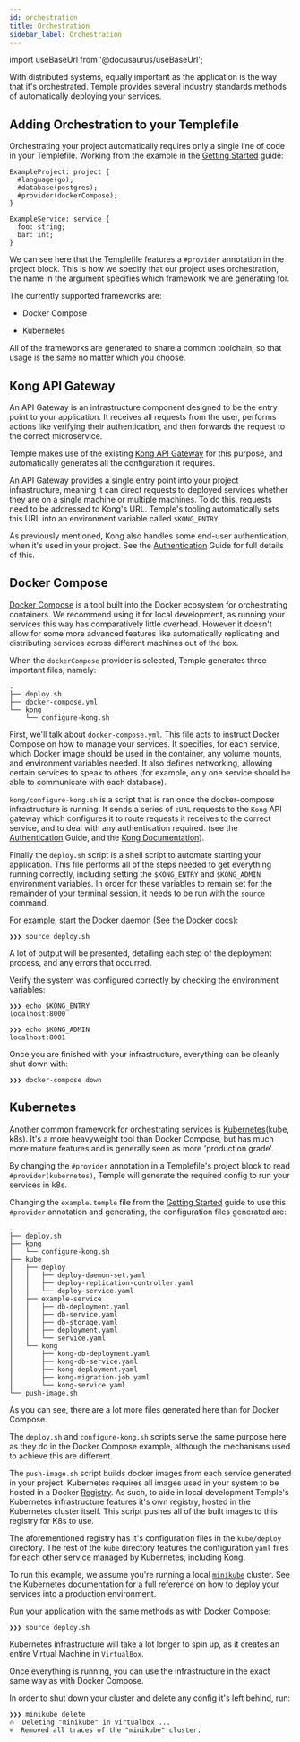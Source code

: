 ```yaml
---
id: orchestration
title: Orchestration
sidebar_label: Orchestration
---
```

import useBaseUrl from '@docusaurus/useBaseUrl';


With distributed systems, equally important as the application is the way that it's orchestrated. 
Temple provides several industry standards methods of automatically deploying your services.

## Adding Orchestration to your Templefile

Orchestrating your project automatically requires only a single line of code in your Templefile.
Working from the example in the [Getting Started](../getting-started) guide:

```templefile {4}
ExampleProject: project {
  #language(go);
  #database(postgres);
  #provider(dockerCompose);
}

ExampleService: service {
  foo: string;
  bar: int;
}
```
We can see here that the Templefile features a `#provider` annotation in the project block.
This is how we specify that our project uses orchestration, the name in the argument specifies which framework we are generating for.

The currently supported frameworks are:

* Docker Compose

* Kubernetes

All of the frameworks are generated to share a common toolchain, so that usage is the same no matter which you choose.

## Kong API Gateway

An API Gateway is an infrastructure component designed to be the entry point to your application. 
It receives all requests from the user, performs actions like verifying their authentication, and then forwards the request to the correct microservice.

Temple makes use of the existing [Kong API Gateway](https://docs.konghq.com/2.0.x/getting-started/quickstart/) for this purpose, and automatically generates all the configuration it requires.

An API Gateway provides a single entry point into your project infrastructure, meaning it can direct requests to deployed services whether they are on a single machine or multiple machines.
To do this, requests need to be addressed to Kong's URL.
Temple's tooling automatically sets this URL into an environment variable called `$KONG_ENTRY`. 

As previously mentioned, Kong also handles some end-user authentication, when it's used in your project.
See the [Authentication](authentication) Guide for full details of this.

## Docker Compose

[Docker Compose](https://docs.docker.com/compose/) is a tool built into the Docker ecosystem for orchestrating containers.
We recommend using it for local development, as running your services this way has comparatively little overhead.
However it doesn't allow for some more advanced features like automatically replicating and distributing services across different machines out of the box.

When the `dockerCompose` provider is selected, Temple generates three important files, namely:

```shell
.
├── deploy.sh
├── docker-compose.yml
└── kong
    └── configure-kong.sh
```

First, we'll talk about `docker-compose.yml`.
This file acts to instruct Docker Compose on how to manage your services. 
It specifies, for each service, which Docker image should be used in the container, any volume mounts, and environment variables needed.
It also defines networking, allowing certain services to speak to others (for example, only one service should be able to communicate with each database).

`kong/configure-kong.sh` is a script that is ran once the docker-compose infrastructure is running.
It sends a series of `cURL` requests to the `Kong` API gateway which configures it to route requests it receives to the correct service, and to deal with any authentication required.
(see the [Authentication](authentication) Guide, and the [Kong Documentation](https://docs.konghq.com/2.0.x/getting-started/quickstart/)).

Finally the `deploy.sh` script is a shell script to automate starting your application.
This file performs all of the steps needed to get everything running correctly, including setting the `$KONG_ENTRY` and `$KONG_ADMIN` environment variables.
In order for these variables to remain set for the remainder of your terminal session, it needs to be run with the `source` command.

For example, start the Docker daemon (See the [Docker docs](https://docs.docker.com/)):

```shell 
❯❯❯ source deploy.sh
```

A lot of output will be presented, detailing each step of the deployment process, and any errors that occurred. 

Verify the system was configured correctly by checking the environment variables:

```shell
❯❯❯ echo $KONG_ENTRY 
localhost:8000

❯❯❯ echo $KONG_ADMIN
localhost:8001
```

Once you are finished with your infrastructure, everything can be cleanly shut down with:

```shell
❯❯❯ docker-compose down
```

## Kubernetes

Another common framework for orchestrating services is [Kubernetes](https://kubernetes.io/)(kube, k8s). 
It's a more heavyweight tool than Docker Compose, but has much more mature features and is generally seen as more 'production grade'.

By changing the `#provider` annotation in a Templefile's project block to read `#provider(kubernetes)`, 
Temple will generate the required config to run your services in k8s. 

Changing the `example.temple` file from the [Getting Started](../getting-started) guide to use this `#provider` annotation and generating,
the configuration files generated are:

```shell
.
├── deploy.sh
├── kong
│   └── configure-kong.sh
├── kube
│   ├── deploy
│   │   ├── deploy-daemon-set.yaml
│   │   ├── deploy-replication-controller.yaml
│   │   └── deploy-service.yaml
│   ├── example-service
│   │   ├── db-deployment.yaml
│   │   ├── db-service.yaml
│   │   ├── db-storage.yaml
│   │   ├── deployment.yaml
│   │   └── service.yaml
│   └── kong
│       ├── kong-db-deployment.yaml
│       ├── kong-db-service.yaml
│       ├── kong-deployment.yaml
│       ├── kong-migration-job.yaml
│       └── kong-service.yaml
└── push-image.sh
```

As you can see, there are a lot more files generated here than for Docker Compose.

The `deploy.sh` and `configure-kong.sh` scripts serve the same purpose here as they do in the Docker Compose example, 
although the mechanisms used to achieve this are different.

The `push-image.sh` script builds docker images from each service generated in your project.
Kubernetes requires all images used in your system to be hosted in a Docker [Registry](https://docs.docker.com/registry/). 
As such, to aide in local development Temple's Kubernetes infrastructure features it's own registry, hosted in the Kubernetes cluster itself.
This script pushes all of the built images to this registry for K8s to use.

The aforementioned registry has it's configuration files in the `kube/deploy` directory.
The rest of the `kube` directory features the configuration `yaml` files for each other service managed by Kubernetes, including Kong.

To run this example, we assume you're running a local [`minikube`](https://minikube.sigs.k8s.io/docs/) cluster.
See the Kubernetes documentation for a full reference on how to deploy your services into a production environment.

Run your application with the same methods as with Docker Compose:

```shell 
❯❯❯ source deploy.sh
```

Kubernetes infrastructure will take a lot longer to spin up, as it creates an entire Virtual Machine in `VirtualBox`.

Once everything is running, you can use the infrastructure in the exact same way as with Docker Compose.

In order to shut down your cluster and delete any config it's left behind, run:

```shell
❯❯❯ minikube delete
🔥  Deleting "minikube" in virtualbox ...
💀  Removed all traces of the "minikube" cluster.
```
